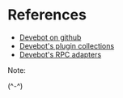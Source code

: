 # References

* [Devebot on github](https://github.com/devebot)
* [Devebot's plugin collections](https://github.com/apporo)
* [Devebot's RPC adapters](https://github.com/opflow)

Note:

(^-^)
